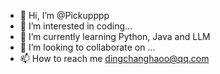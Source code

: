 - 👋 Hi, I’m @Pickupppp
- 👀 I’m interested in coding...
- 🌱 I’m currently learning Python, Java and LLM 
- 💞️ I’m looking to collaborate on ...
- 📫 How to reach me dingchanghaoo@qq.com

<!---
Pickupppp/Pickupppp is a ✨ special ✨ repository because its `README.md` (this file) appears on your GitHub profile.
You can click the Preview link to take a look at your changes.
--->
